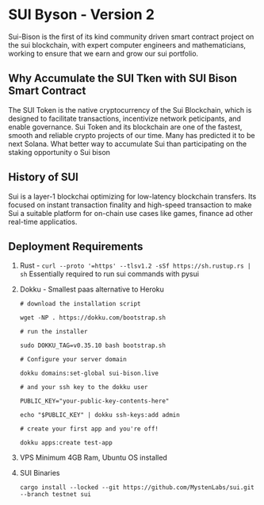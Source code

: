 # SUI Byson - Version 2

Sui-Bison is the first of its kind community driven smart contract project on the sui blockchain, with expert computer engineers and mathematicians, working to ensure that we earn and grow our sui portfolio.

## Why Accumulate the SUI Tken with SUI Bison Smart Contract

The SUI Token is the native cryptocurrency of the Sui Blockchain, which is designed to facilitate transactions, incentivize network peticipants, and enable governance. Sui Token and its blockchain are one of the fastest, smooth and reliable crypto projects of our time. Many has predicted it to be next Solana. What better way to accumulate Sui than participating on the staking opportunity o Sui bison

## History of SUI

Sui is a layer-1 blockchai optimizing for low-latency blockchain transfers. Its focused on instant transaction finality and high-speed transaction to make Sui a suitable platform for on-chain use cases like games, finance ad other real-time applicatios.

## Deployment Requirements

1. Rust - `curl --proto '=https' --tlsv1.2 -sSf https://sh.rustup.rs | sh`
    Essentially required to run sui commands with pysui

2. Dokku - Smallest paas alternative to Heroku

    ```shell
    # download the installation script

    wget -NP . https://dokku.com/bootstrap.sh

    # run the installer

    sudo DOKKU_TAG=v0.35.10 bash bootstrap.sh

    # Configure your server domain

    dokku domains:set-global sui-bison.live

    # and your ssh key to the dokku user

    PUBLIC_KEY="your-public-key-contents-here"

    echo "$PUBLIC_KEY" | dokku ssh-keys:add admin

    # create your first app and you're off!

    dokku apps:create test-app
    ```

3. VPS
    Minimum 4GB Ram, Ubuntu OS installed

4. SUI Binaries

    ```shell
    cargo install --locked --git https://github.com/MystenLabs/sui.git --branch testnet sui
    ```
